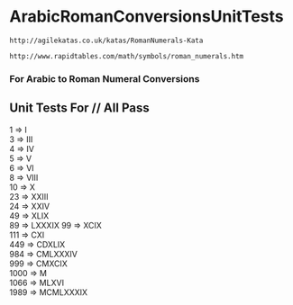 # ArabicRomanConversionsUnitTests

```http://agilekatas.co.uk/katas/RomanNumerals-Kata```

```http://www.rapidtables.com/math/symbols/roman_numerals.htm```


### For Arabic to Roman Numeral Conversions
## Unit Tests For // All Pass
1 => I  
3 => III  
4 => IV  
5 => V  
6 => VI  
8 => VIII  
10 => X  
23 => XXIII  
24 => XXIV  
49 => XLIX  
89 => LXXXIX 
99 => XCIX  
111 => CXI  
449 => CDXLIX  
984 => CMLXXXIV  
999 => CMXCIX  
1000 => M  
1066 => MLXVI  
1989 => MCMLXXXIX  
